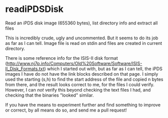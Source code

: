 # readiPDSDisk
Read an iPDS disk image (655360 bytes), list directory info and extract all files

This is incredibly crude, ugly and uncommented. But it seems to do its job as far as I can tell. Image file is read on stdin and files are
created in current directory.

There is some reference info for the ISIS-II disk format (http://www.nj7p.info/Computers/Old%20Software/Software/ISIS-II_Disk_Formats.txt)
which I started out with, but as far as I can tell, the iPDS images I have do not have the link blocks described on that page. I simply
used the starting (s,h) to find the start address of the file and copied n bytes from there, and the result looks correct to me, for the
files I could verify. However, I can *not* verify this beyond checking the text files I had, and checking that the binaries "looked" similar.

If you have the means to experiment further and find something to improve or correct, by all means do so, and send me a pull request!

